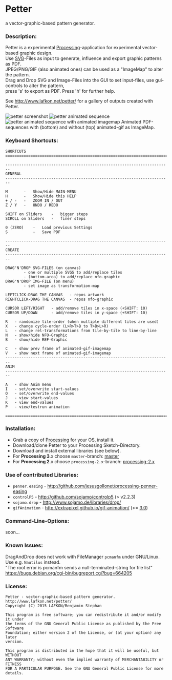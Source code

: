 Petter
======
a vector-graphic-based pattern generator.

### Description:
Petter is a experimental [Processing](http://www.processing.org/)-application for experimental vector-based graphic design.    
Use [SVG](http://en.wikipedia.org/wiki/Scalable_Vector_Graphics)-Files as input to generate, influence and export graphic patterns as PDF.    
JPEG/PNG/GIF (also animated ones) can be used as a "ImageMap" to alter the pattern.    
Drag and Drop SVG and Image-Files into the GUI to set input-files, use gui-controls to alter the pattern,    
press 's' to export as PDF. Press 'h' for further help.    

See http://www.lafkon.net/petter/ for a gallery of outputs created with Petter.

![petter screenshot](http://www.lafkon.net/petter/ext/20150125-213016_595x842_Louise+GUI.gif "petter screenshot")
![petter animated sequence](http://www.lafkon.net/petter/ext/Josh_30f-half.gif "petter animated sequence")![petter animated sequence with animated imagemap](http://www.lafkon.net/petter/ext/William-27f+GUI.gif "petter animated sequence with animated imagemap") 
Animated PDF-sequences with (bottom) and without (top) animated-gif as ImageMap.

### Keyboard Shortcuts:
```
SHORTCUTS
========================================================================

------------------------------------------------------------------------
GENERAL 
------------------------------------------------------------------------

M		-	Show/Hide MAIN-MENU
H		- 	Show/Hide this HELP
+ / - 	- 	ZOOM IN / OUT
Z / Y 	- 	UNDO / REDO

SHIFT on Sliders	-	bigger steps
SCROLL on Sliders	-	finer steps

0 (ZERO)	-	Load previous Settings
S			-	Save PDF

------------------------------------------------------------------------
CREATE
------------------------------------------------------------------------

DRAG'N'DROP SVG-FILES (on canvas)	
		- one or multiple SVGS to add/replace tiles
		- (bottom-area) to add/replace nfo-graphic
DRAG'N'DROP IMG-FILE (on menu)
		- set image as transformation-map

LEFTCLICK-DRAG THE CANVAS	- repos artwork
RIGHTCLICK-DRAG THE CANVAS	- repos nfo-graphic

CURSOR LEFT/RIGHT	- add/remove tiles in x-space (+SHIFT: 10)
CURSOR UP/DOWN		- add/remove tiles in y-space (+SHIFT: 10)

R	- randomize tile-order (when multiple different tiles are used)
X	- change cycle-order (L>R>T>B to T>B>L>R)
L	- change rel-transformations from tile-by-tile to line-by-line
N	- show/hide NFO-Graphic
B	- show/hide REF-Graphic

C	- show prev frame of animated-gif-imagemap
V	- show next frame of animated-gif-imagemap
------------------------------------------------------------------------
ANIM
------------------------------------------------------------------------

A 	- show Anim menu
I	- set/overwrite start-values
O	- set/overwrite end-values
J	- view start-values
K	- view end-values
P	- view/testrun animation

========================================================================
```

### Installation:
- Grab a copy of [Processing](http://www.processing.org/) for your OS, install it.
- Download/clone Petter to your Processing Sketch-Directory.
- Download and install external libraries (see below).
- For **Processing 3**.x choose `master`-branch: [master](https://github.com/b3nson/petter/tree/master)
- For **Processing 2**.x choose `processing-2.x`-branch: [processing-2.x](https://github.com/b3nson/petter/tree/processing-2.x)


### Use of contributed Libraries:
- `penner.easing` - http://github.com/jesusgollonet/processing-penner-easing
- `controlP5` - http://github.com/sojamo/controlp5 (> v2.2.3)
- `sojamo.drop` - http://www.sojamo.de/libraries/drop/
- `gifAnimation` - http://extrapixel.github.io/gif-animation/ (>= [3.0](https://github.com/extrapixel/gif-animation/tree/3.0))

### Command-Line-Options:
soon...


### Known Issues:    
DragAndDrop does not work with FileManager `pcmanfm` under GNU/Linux.    
Use e.g. `Nautilus` instead.    
"The root error is pcmanfm sends a null-terminated-string for file list"    
https://bugs.debian.org/cgi-bin/bugreport.cgi?bug=664205


### License: 
```
Petter - vector-graphic-based pattern generator.
http://www.lafkon.net/petter/
Copyright (C) 2015 LAFKON/Benjamin Stephan
 
This program is free software; you can redistribute it and/or modify it under
the terms of the GNU General Public License as published by the Free Software
Foundation; either version 2 of the License, or (at your option) any later
version.
 
This program is distributed in the hope that it will be useful, but WITHOUT
ANY WARRANTY; without even the implied warranty of MERCHANTABILITY or FITNESS
FOR A PARTICULAR PURPOSE. See the GNU General Public License for more details.
```
